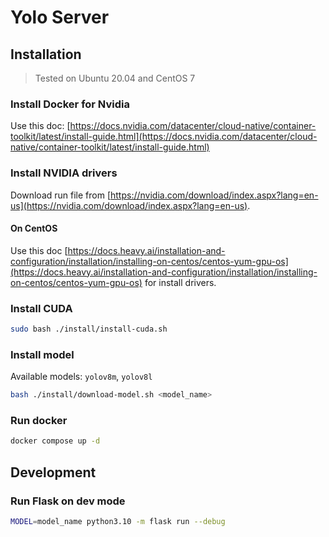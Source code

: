 # Yolo Server

## Installation

> Tested on Ubuntu 20.04 and CentOS 7

### Install Docker for Nvidia

Use this doc: [https://docs.nvidia.com/datacenter/cloud-native/container-toolkit/latest/install-guide.html](https://docs.nvidia.com/datacenter/cloud-native/container-toolkit/latest/install-guide.html)

### Install NVIDIA drivers

Download run file from [https://nvidia.com/download/index.aspx?lang=en-us](https://nvidia.com/download/index.aspx?lang=en-us).

#### On CentOS

Use this doc [https://docs.heavy.ai/installation-and-configuration/installation/installing-on-centos/centos-yum-gpu-os](https://docs.heavy.ai/installation-and-configuration/installation/installing-on-centos/centos-yum-gpu-os) for install drivers.

### Install CUDA

```bash
sudo bash ./install/install-cuda.sh
```

### Install model

Available models: `yolov8m`, `yolov8l`

```bash
bash ./install/download-model.sh <model_name>
```

### Run docker

```bash
docker compose up -d
```

## Development

### Run Flask on dev mode

```bash
MODEL=model_name python3.10 -m flask run --debug
```
